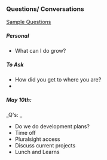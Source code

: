 ### Questions/ Conversations

[Sample Questions](https://jasonevanish.com/2014/05/29/101-questions-to-ask-in-1-on-1s/)



##### Personal

* What can I do grow?

##### To Ask

* How did you get to where you are?
* 




##### May 10th: 

_Q's: _

* Do we do development plans?
* Time off
* Pluralsight access
* Discuss current projects
* Lunch and Learns



